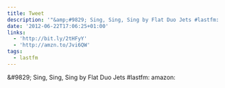 ```yaml
---
title: Tweet
description: '"&amp;#9829; Sing, Sing, Sing by Flat Duo Jets #lastfm:  amazon: "'
date: '2012-06-22T17:06:25+01:00'
links:
  - 'http://bit.ly/2tHFyY'
  - 'http://amzn.to/Jvi6QW'
tags:
  - lastfm
---
```

&amp;#9829; Sing, Sing, Sing by Flat Duo Jets #lastfm:  amazon: 
